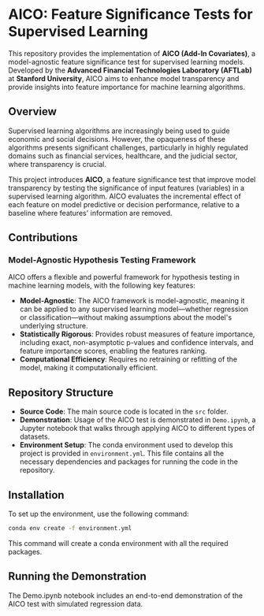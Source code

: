# AICO: Feature Signiﬁcance Tests for Supervised Learning

This repository provides the implementation of **AICO (Add-In Covariates)**, a model-agnostic feature significance test for supervised learning models. Developed by the **Advanced Financial Technologies Laboratory (AFTLab)** at **Stanford University**, AICO aims to enhance model transparency and provide insights into feature importance for machine learning algorithms.

## Overview

Supervised learning algorithms are increasingly being used to guide economic and social decisions. However, the opaqueness of these algorithms presents significant challenges, particularly in highly regulated domains such as financial services, healthcare, and the judicial sector, where transparency is crucial.

This project introduces **AICO**, a feature significance test that improve model transparency by testing the significance of input features (variables) in a supervised learning algorithm. AICO evaluates the incremental effect of each feature on model predictive or decision performance, relative to a baseline where features' information are removed.

## Contributions

### Model-Agnostic Hypothesis Testing Framework

AICO offers a flexible and powerful framework for hypothesis testing in machine learning models, with the following key features:

- **Model-Agnostic**: The AICO framework is model-agnostic, meaning it can be applied to any supervised learning model—whether regression or classification—without making assumptions about the model's underlying structure.
- **Statistically Rigorous**: Provides robust measures of feature importance, including exact, non-asymptotic p-values and confidence intervals, and feature importance scores, enabling the features ranking.
- **Computational Efficiency**: Requires no retraining or refitting of the model, making it computationally efficient.

## Repository Structure

- **Source Code**: The main source code is located in the `src` folder.
- **Demonstration**: Usage of the AICO test is demonstrated in `Demo.ipynb`, a Jupyter notebook that walks through applying AICO to different types of datasets.
- **Environment Setup**: The conda environment used to develop this project is provided in `environment.yml`. This file contains all the necessary dependencies and packages for running the code in the repository.

## Installation

To set up the environment, use the following command:

```sh
conda env create -f environment.yml
```

This command will create a conda environment with all the required packages.

## Running the Demonstration

The Demo.ipynb notebook includes an end-to-end demonstration of the AICO test with simulated regression data.
